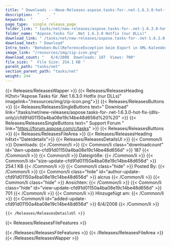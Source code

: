 ```yaml
---
title: " Downloads ---Neue-Releases-aspose.tasks-for-.net-1.6.3.0-hot-fix-(nur-dlls) . "
description:  "    . " 
keywords:  "    . " 
page_type:  single_release_page
folder_link: " tasks/net/new-releases/aspose.tasks-for-.net-1.6.3.0-hot-fix-(dlls-only)/"
folder_name: "Aspose.Tasks für .Net 1.6.3.0 Hotfix (nur DLLs)"
download_link: " /tasks/net/new-releases/aspose.tasks-for-.net-1.6.3.0-hot-fix-(dlls-only)/cfd91d01150a4ba08e19c14be48d656d"
download_text: " Download"
Intro_text: "Behoben:NullReferenceException beim Export in XML-Kalender mit BaseCalendar-Eigenschaft ..."
image_link: "/resources/img/zip-icon.png"
download_count: "   6/4/2008  Downloads: 187  Views: 700"
file_size: "  File Size: 254.1 KB "
parent_path: "tasks/net"
section_parent_path: "tasks/net"
weight: 244
---
```


{{< Releases/ReleasesWapper >}}
  {{< Releases/ReleasesHeading H2txt="Aspose.Tasks für .Net 1.6.3.0 Hotfix (nur DLLs)" imagelink="/resources/img/zip-icon.png">}}
  {{< Releases/ReleasesButtons >}}
    {{< Releases/ReleasesSingleButtons text=" Download" link="/tasks/net/new-releases/aspose.tasks-for-.net-1.6.3.0-hot-fix-(dlls-only)/cfd91d01150a4ba08e19c14be48d656d%20%20" >}}
    {{< Releases/ReleasesSingleButtons text=" Support Forum " link="https://forum.aspose.com/c/tasks" >}}
  {{< Releases/ReleasesButtons >}}
  {{< Releases/ReleasesFileArea >}}
    {{< Releases/ReleasesHeading h4txt="Dateidetails">}}
    {{< Releases/ReleasesDetailsUl >}}
            {{< Common/li >}} Downloads: {{< /Common/li >}}
      {{< Common/li class="downloadcount" id="dwn-update-cfd91d01150a4ba08e19c14be48d656d" >}} 187 {{< /Common/li >}}
      {{< Common/li >}} Dateigröße: {{< /Common/li >}}
      {{< Common/li id="size-update-cfd91d01150a4ba08e19c14be48d656d" >}} 254.1 KB {{< /Common/li >}} 
      {{< Common/li  class="hide" >}} Posted By: {{< /Common/li >}} 
      {{< Common/li class="hide" id="author-update-cfd91d01150a4ba08e19c14be48d656d" >}} alcrus {{< /Common/li >}}
      {{< Common/li class="hide" >}} Ansichten: {{< /Common/li >}}
      {{< Common/li class="hide" id="view-update-cfd91d01150a4ba08e19c14be48d656d" >}} 701 {{< /Common/li >}}
      {{< Common/li >}} Hinzugefügt am: {{< /Common/li >}}
      {{< Common/li id="added-update-cfd91d01150a4ba08e19c14be48d656d" >}} 6/4/2008 {{< /Common/li >}} 

    {{< /Releases/ReleasesDetailsUl >}}

  {{< Releases/ReleasesFileFeatures >}}
      
  {{< /Releases/ReleasesFileFeatures >}}
 {{< /Releases/ReleasesFileArea >}}
{{< /Releases/ReleasesWapper >}}



